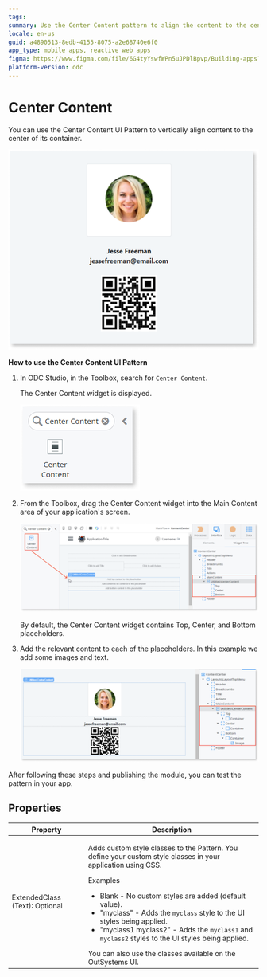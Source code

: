 ```yaml
---
tags:
summary: Use the Center Content pattern to align the content to the center of its container.
locale: en-us
guid: a4890513-8edb-4155-8075-a2e68740e6f0
app_type: mobile apps, reactive web apps
figma: https://www.figma.com/file/6G4tyYswfWPn5uJPDlBpvp/Building-apps?type=design&node-id=3208%3A21058&t=ZwHw8hXeFhwYsO5V-1
platform-version: odc
---
```


# Center Content

You can use the Center Content UI Pattern to vertically align content to the center of its container.

![](<images/centercontent-1.png>)

**How to use the Center Content UI Pattern**

1. In ODC Studio, in the Toolbox, search for `Center Content`.

    The Center Content widget is displayed.

    ![](<images/centercontent-2-ss.png>)

1. From the Toolbox, drag the Center Content widget into the Main Content area of your application's screen.

    ![](<images/centercontent-3-ss.png>)

    By default, the Center Content widget contains Top, Center, and Bottom placeholders.

1. Add the relevant content to each of the placeholders. In this example we add some images and text.

    ![](<images/centercontent-4-ss.png>)

After following these steps and publishing the module, you can test the pattern in your app.

## Properties

| Property                       | Description                                                                                                                                                                                                                                                                                                                                                                                                                                                                                                                                                                                                                   |
|--------------------------------|-------------------------------------------------------------------------------------------------------------------------------------------------------------------------------------------------------------------------------------------------------------------------------------------------------------------------------------------------------------------------------------------------------------------------------------------------------------------------------------------------------------------------------------------------------------------------------------------------------------------------------|
| ExtendedClass (Text): Optional | <p>Adds custom style classes to the Pattern. You define your custom style classes in your application using CSS.</p> <p>Examples <ul><li>Blank - No custom styles are added (default value).</li><li>"myclass" - Adds the ``myclass`` style to the UI styles being applied.</li><li>"myclass1 myclass2" - Adds the ``myclass1`` and ``myclass2`` styles to the UI styles being applied.</li></ul></p>You can also use the classes available on the OutSystems UI. |
